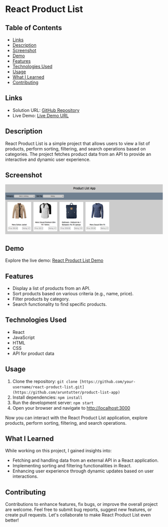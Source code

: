 # React Product List

## Table of Contents

- [Links](#links)
- [Description](#description)
- [Screenshot](#screenshot)
- [Demo](#demo)
- [Features](#features)
- [Technologies Used](#technologies-used)
- [Usage](#usage)
- [What I Learned](#what-i-learned)
- [Contributing](#contributing)

## Links

- Solution URL: [GitHub Repository](https://github.com/aruntutter/product-list-app)
- Live Demo: [Live Demo URL](https://master--symphonious-cactus-cadab1.netlify.app/)

## Description

React Product List is a simple project that allows users to view a list of products, perform sorting, filtering, and search operations based on categories. The project fetches product data from an API to provide an interactive and dynamic user experience.

## Screenshot

![Screenshot 1](./src/assets/images/Screenshot.png)

## Demo

Explore the live demo: [React Product List Demo](https://master--symphonious-cactus-cadab1.netlify.app/)

## Features

- Display a list of products from an API.
- Sort products based on various criteria (e.g., name, price).
- Filter products by category.
- Search functionality to find specific products.

## Technologies Used

- React
- JavaScript
- HTML
- CSS
- API for product data

## Usage

1. Clone the repository: `git clone [https://github.com/your-username/react-product-list.git](https://github.com/aruntutter/product-list-app)`
2. Install dependencies: `npm install`
3. Run the development server: `npm start`
4. Open your browser and navigate to [http://localhost:3000](http://localhost:3000)

Now you can interact with the React Product List application, explore products, perform sorting, filtering, and search operations.

## What I Learned

While working on this project, I gained insights into:
- Fetching and handling data from an external API in a React application.
- Implementing sorting and filtering functionalities in React.
- Enhancing user experience through dynamic updates based on user interactions.

## Contributing

Contributions to enhance features, fix bugs, or improve the overall project are welcome. Feel free to submit bug reports, suggest new features, or create pull requests. Let's collaborate to make React Product List even better!
